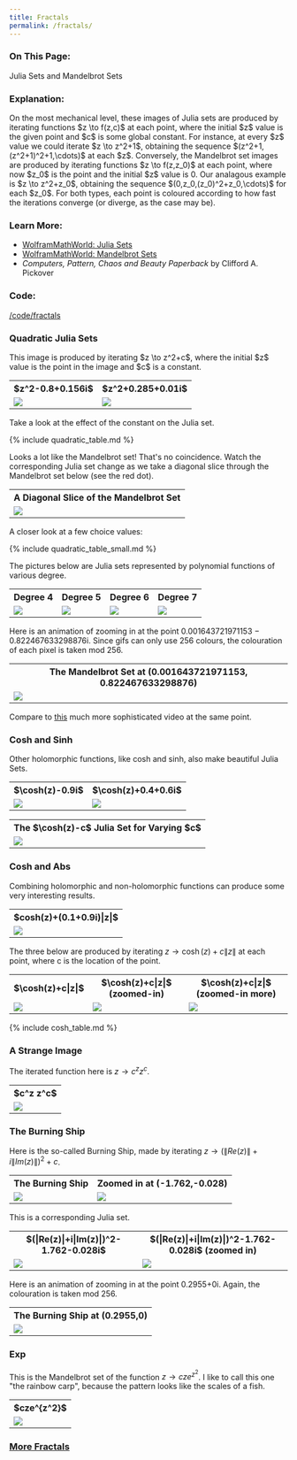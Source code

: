 ```yaml
---
title: Fractals
permalink: /fractals/
---
```


<h3>On This Page:</h3> 
Julia Sets and Mandelbrot Sets

<h3>Explanation:</h3> 
On the most mechanical level, these images of Julia sets are produced by iterating functions $z \to f(z,c)$ at each point, 
where the initial $z$ value is the given point and $c$ is some global constant. For instance, at every $z$ value we could iterate $z \to z^2+1$, 
obtaining the sequence $(z^2+1,(z^2+1)^2+1,\cdots)$ at each $z$.
Conversely, the Mandelbrot set images are produced by iterating functions $z \to f(z,z_0)$ at each point, 
where now $z_0$ is the point and the initial $z$ value is 0. Our analagous example is $z \to z^2+z_0$, obtaining the sequence $(0,z_0,(z_0)^2+z_0,\cdots)$ for each $z_0$.
For both types, each point is coloured according to how fast the iterations converge (or diverge, as the case may be).

<h3>Learn More:</h3>
<ul>
<li><a href ="http://mathworld.wolfram.com/JuliaSet.html">WolframMathWorld: Julia Sets</a></li>
<li><a href ="http://mathworld.wolfram.com/MandelbrotSet.html">WolframMathWorld: Mandelbrot Sets</a></li>
<li><i>Computers, Pattern, Chaos and Beauty Paperback</i> by Clifford A. Pickover</li>
</ul>

<h3>Code:</h3>
<a href ="https://github.com/ibeach/ibeach.github.io/tree/master/code/fractals">/code/fractals</a>

<h3>Quadratic Julia Sets</h3>
This image is produced by iterating $z \to z^2+c$, where the initial $z$ value is the point in the image and $c$ is a constant.

<table>
<tr> 
	<th>$z^2-0.8+0.156i$</th>
	<th>$z^2+0.285+0.01i$</th>
</tr>
<tr>
	<td><img src="\images\fractals\z.^2+-0.8+0.156i.png"></td>
	<td><img src="\images\fractals\z.^2+0.285+0.01i.png"></td>
</tr>
</table>
	
Take a look at the effect of the constant on the Julia set.

{% include quadratic_table.md %}

Looks a lot like the Mandelbrot set! That's no coincidence. 
Watch the corresponding Julia set change as we take a diagonal slice through the Mandelbrot set below (see the red dot).

<table>
<tr> 
	<th>A Diagonal Slice of the Mandelbrot Set</th>
</tr>
<tr>
	<td><img src="\images\fractals\julia_mandelbrot_comp.gif"></td>
</tr>
</table>

A closer look at a few choice values:

{% include quadratic_table_small.md %}

The pictures below are Julia sets represented by polynomial functions of various degree.

<table>
<tr> 
	<th>Degree 4</th>
	<th>Degree 5</th>
	<th>Degree 6</th>
	<th>Degree 7</th>
</tr>
<tr> 
	<td><img src="\images\fractals\poly_four.png"></td>
	<td><img src="\images\fractals\poly_five.png"></td>
	<td><img src="\images\fractals\poly_six.png"></td>
	<td><img src="\images\fractals\poly_seven.png"></td>
</tr>
</table>

Here is an animation of zooming in at the point 0.001643721971153 − 0.822467633298876i. 
Since gifs can only use 256 colours, the colouration of each pixel is taken mod 256.
<table>
<tr>
	<th>The Mandelbrot Set at (0.001643721971153, 0.822467633298876)</th>
</tr>
<tr>
	<td><img src="\images\fractals\mandelbrot_zoom.gif"></td>
</tr>
</table>

Compare to <a href="https://upload.wikimedia.org/wikipedia/commons/0/07/Fractal-zoom-1-03-Mandelbrot_Buzzsaw.ogv">this</a> much more sophisticated video at the same point.

<h3>Cosh and Sinh</h3>

Other holomorphic functions, like cosh and sinh, also make beautiful Julia Sets.

<table>
	<tr>
		<th>$\cosh(z)-0.9i$</th>
		<th>$\cosh(z)+0.4+0.6i$</th>
	</tr>
	<tr> 
		<td><img src="\images\fractals\(cmath.cosh(z))+complex(0,-0.9).png"></td>
		<td><img src="\images\fractals\(cmath.cosh(z))+complex(0.4,0.6).png"></td>
	</tr>
</table>

<table>
	<tr>
		<th> The $\cosh(z)-c$ Julia Set for Varying $c$</th>
	</tr>
	<tr> 
		<td><img src="\images\fractals\cosh(z)_0_in_params.gif"></td>
	</tr>
</table>
	
<h3>Cosh and Abs</h3>

Combining holomorphic and non-holomorphic functions can produce some very interesting results.

<table>
<tr>
	<th>$cosh(z)+(0.1+0.9i)|z|$</th>
</tr>
<tr>
	<td><img src="\images\fractals\cosh(z)+complex(0.1,0.9).abs(z).png"></td>
</tr>
</table>

The three below are produced by iterating $z \to \cosh(z)+c\|z\|$ at each point, where c is the location of the point.

<table>
<tr>
	<th>$\cosh(z)+c|z|$</th>
	<th>$\cosh(z)+c|z|$ (zoomed-in)</th>
	<th>$\cosh(z)+c|z|$ (zoomed-in more)</th>
</tr>
<tr> 
	<td><img src="\images\fractals\cosh(z)+abs(z).z0.png"></td>
	<td><img src="\images\fractals\cosh(z)+abs(z).z0_zoom.png"></td>
	<td><img src="\images\fractals\cosh(z)+abs(z).z0_zoom2.png"></td>
</tr>
</table>

{% include cosh_table.md %}

<h3>A Strange Image</h3>

The iterated function here is $z \to c^z z^c$.

<table>
<tr>
	<th>$c^z z^c$</th>
</tr>
<tr> 
	<td><img src="\images\fractals\z0.^(z).z.^(z0).png"></td>
</tr>
</table>

<h3>The Burning Ship</h3>

Here is the so-called Burning Ship, made by iterating $z \to (\|Re(z)\|+i\|Im(z)\|)^2+c$.

<table>
<tr>
	<th>The Burning Ship</th>
	<th> Zoomed in at (-1.762,-0.028)</th>
</tr>
<tr> 
	<td><img src="\images\fractals\burning_ship.png"></td>
	<td><img src="\images\fractals\burning_ship_zoom.png"></td>
</tr>
</table>

This is a corresponding Julia set.

<table>
<tr>
	<th>$(|Re(z)|+i|Im(z)|)^2-1.762-0.028i$</th>
	<th> $(|Re(z)|+i|Im(z)|)^2-1.762-0.028i$ (zoomed in)</th>
</tr>
<tr> 
	<td><img src="\images\fractals\burning_ship_julia_-1.762-0.028i.png"></td>
	<td><img src="\images\fractals\burning_ship_julia_zoom.png"></td>
</tr>
</table>

Here is an animation of zooming in at the point 0.2955+0i. Again, the colouration is taken mod 256.

<table>
<tr>
	<th>The Burning Ship at (0.2955,0)</th>
</tr>
<tr>
	<td><img src="\images\fractals\burning_ship_zoom.gif"></td>
</tr>
</table>
	
<h3>Exp</h3>

This is the Mandelbrot set of the function $z \to cze^{z^2}$. 
I like to call this one "the rainbow carp", because the pattern looks like the scales of a fish.
<table>
	<tr>
		<th>$cze^{z^2}$</th>
	</tr>
	<tr>
		<td><img src="\images\fractals\c_exp(z.^2).z.png"></td>
	</tr>
</table>

<h3><a href = "\fractals2">More Fractals</a></h3>